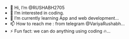 - 👋 Hi, I’m @RUSHABH2705
- 👀 I’m interested in coding.
- 🌱 I’m currently learning App and web development... 
- 📫 How to reach me : from telegram @VariyaRushabh...
- ⚡ Fun fact: we can do anything using coding 🔥...

<!---
RUSHABH2705/RUSHABH2705 is a ✨ special ✨ repository because its `README.md` (this file) appears on your GitHub profile.
You can click the Preview link to take a look at your changes.
--->
